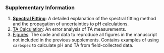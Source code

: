 ### Supplementary Information
1. [**Spectral Fitting**](): A detailed explanation of the spectral fitting method and the propagation of uncertainties to pH calculations.
2. [TA Calculation](): An error analysis of TA measurements.
3. [Figures](): The code and data to reproduce all figures in the manuscript not included in the previous supplements. Contains examples of using ``carbspec`` to calculate pH and TA from field-collected data.